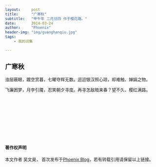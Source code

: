 ```yaml
---
layout:     post
title:      "广寒秋"
subtitle:   "甲午年 二月廿四 作于樱花路。"
date:       2014-03-24
author:     "Phoenix"
header-img: "img/guanghanqiu.jpg"
tags:
    - 我的词集

---
```


## 广寒秋

> 

浊层蔽眼，踱空赏暮，七曜夺辉无数。迢迢银汉照心琼，却难触、婵娟之物。

飞廉困梦，月孛引魇，忍笑朝夕寻度。再寻怎敌暗来春？望不久、樱红满路。

<br><br>
<br><br>
<br><br>
<br><br>

#### 著作权声明

本文作者 吴文昊， 首次发布于[Phoenix Blog](phoenixwu.cn)，若有转载引用请保留以上链接。






